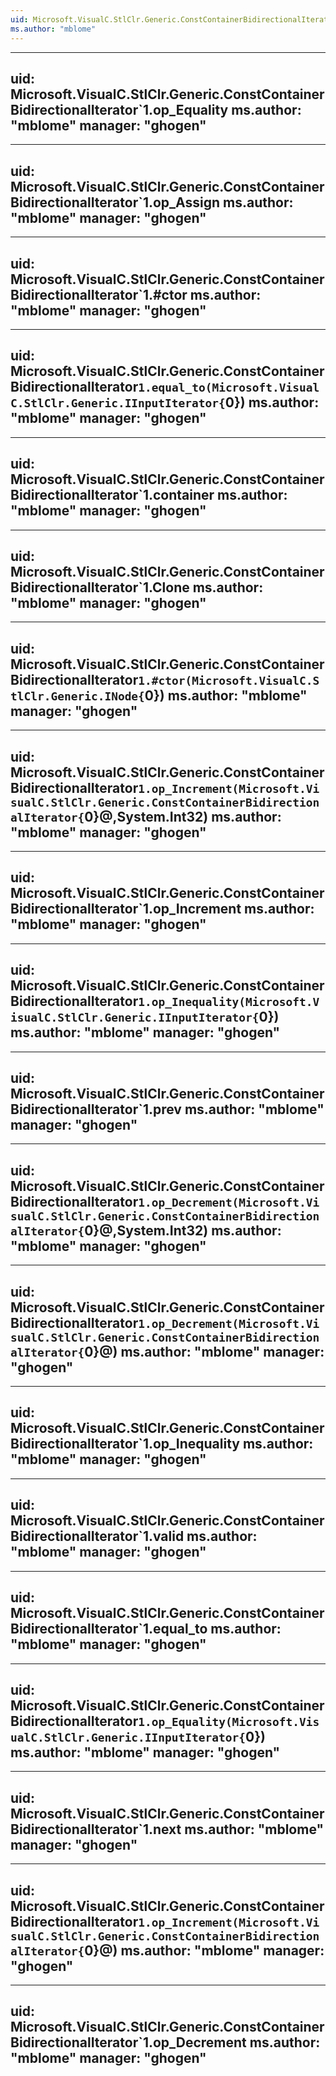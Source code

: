 ```yaml
---
uid: Microsoft.VisualC.StlClr.Generic.ConstContainerBidirectionalIterator`1
ms.author: "mblome"
---
```


---
uid: Microsoft.VisualC.StlClr.Generic.ConstContainerBidirectionalIterator`1.op_Equality
ms.author: "mblome"
manager: "ghogen"
---

---
uid: Microsoft.VisualC.StlClr.Generic.ConstContainerBidirectionalIterator`1.op_Assign
ms.author: "mblome"
manager: "ghogen"
---

---
uid: Microsoft.VisualC.StlClr.Generic.ConstContainerBidirectionalIterator`1.#ctor
ms.author: "mblome"
manager: "ghogen"
---

---
uid: Microsoft.VisualC.StlClr.Generic.ConstContainerBidirectionalIterator`1.equal_to(Microsoft.VisualC.StlClr.Generic.IInputIterator{`0})
ms.author: "mblome"
manager: "ghogen"
---

---
uid: Microsoft.VisualC.StlClr.Generic.ConstContainerBidirectionalIterator`1.container
ms.author: "mblome"
manager: "ghogen"
---

---
uid: Microsoft.VisualC.StlClr.Generic.ConstContainerBidirectionalIterator`1.Clone
ms.author: "mblome"
manager: "ghogen"
---

---
uid: Microsoft.VisualC.StlClr.Generic.ConstContainerBidirectionalIterator`1.#ctor(Microsoft.VisualC.StlClr.Generic.INode{`0})
ms.author: "mblome"
manager: "ghogen"
---

---
uid: Microsoft.VisualC.StlClr.Generic.ConstContainerBidirectionalIterator`1.op_Increment(Microsoft.VisualC.StlClr.Generic.ConstContainerBidirectionalIterator{`0}@,System.Int32)
ms.author: "mblome"
manager: "ghogen"
---

---
uid: Microsoft.VisualC.StlClr.Generic.ConstContainerBidirectionalIterator`1.op_Increment
ms.author: "mblome"
manager: "ghogen"
---

---
uid: Microsoft.VisualC.StlClr.Generic.ConstContainerBidirectionalIterator`1.op_Inequality(Microsoft.VisualC.StlClr.Generic.IInputIterator{`0})
ms.author: "mblome"
manager: "ghogen"
---

---
uid: Microsoft.VisualC.StlClr.Generic.ConstContainerBidirectionalIterator`1.prev
ms.author: "mblome"
manager: "ghogen"
---

---
uid: Microsoft.VisualC.StlClr.Generic.ConstContainerBidirectionalIterator`1.op_Decrement(Microsoft.VisualC.StlClr.Generic.ConstContainerBidirectionalIterator{`0}@,System.Int32)
ms.author: "mblome"
manager: "ghogen"
---

---
uid: Microsoft.VisualC.StlClr.Generic.ConstContainerBidirectionalIterator`1.op_Decrement(Microsoft.VisualC.StlClr.Generic.ConstContainerBidirectionalIterator{`0}@)
ms.author: "mblome"
manager: "ghogen"
---

---
uid: Microsoft.VisualC.StlClr.Generic.ConstContainerBidirectionalIterator`1.op_Inequality
ms.author: "mblome"
manager: "ghogen"
---

---
uid: Microsoft.VisualC.StlClr.Generic.ConstContainerBidirectionalIterator`1.valid
ms.author: "mblome"
manager: "ghogen"
---

---
uid: Microsoft.VisualC.StlClr.Generic.ConstContainerBidirectionalIterator`1.equal_to
ms.author: "mblome"
manager: "ghogen"
---

---
uid: Microsoft.VisualC.StlClr.Generic.ConstContainerBidirectionalIterator`1.op_Equality(Microsoft.VisualC.StlClr.Generic.IInputIterator{`0})
ms.author: "mblome"
manager: "ghogen"
---

---
uid: Microsoft.VisualC.StlClr.Generic.ConstContainerBidirectionalIterator`1.next
ms.author: "mblome"
manager: "ghogen"
---

---
uid: Microsoft.VisualC.StlClr.Generic.ConstContainerBidirectionalIterator`1.op_Increment(Microsoft.VisualC.StlClr.Generic.ConstContainerBidirectionalIterator{`0}@)
ms.author: "mblome"
manager: "ghogen"
---

---
uid: Microsoft.VisualC.StlClr.Generic.ConstContainerBidirectionalIterator`1.op_Decrement
ms.author: "mblome"
manager: "ghogen"
---
